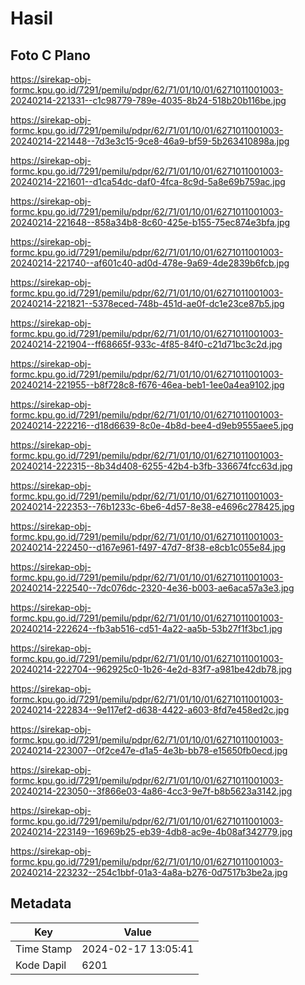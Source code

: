 # Hasil

## Foto C Plano

https://sirekap-obj-formc.kpu.go.id/7291/pemilu/pdpr/62/71/01/10/01/6271011001003-20240214-221331--c1c98779-789e-4035-8b24-518b20b116be.jpg

https://sirekap-obj-formc.kpu.go.id/7291/pemilu/pdpr/62/71/01/10/01/6271011001003-20240214-221448--7d3e3c15-9ce8-46a9-bf59-5b263410898a.jpg

https://sirekap-obj-formc.kpu.go.id/7291/pemilu/pdpr/62/71/01/10/01/6271011001003-20240214-221601--d1ca54dc-daf0-4fca-8c9d-5a8e69b759ac.jpg

https://sirekap-obj-formc.kpu.go.id/7291/pemilu/pdpr/62/71/01/10/01/6271011001003-20240214-221648--858a34b8-8c60-425e-b155-75ec874e3bfa.jpg

https://sirekap-obj-formc.kpu.go.id/7291/pemilu/pdpr/62/71/01/10/01/6271011001003-20240214-221740--af601c40-ad0d-478e-9a69-4de2839b6fcb.jpg

https://sirekap-obj-formc.kpu.go.id/7291/pemilu/pdpr/62/71/01/10/01/6271011001003-20240214-221821--5378eced-748b-451d-ae0f-dc1e23ce87b5.jpg

https://sirekap-obj-formc.kpu.go.id/7291/pemilu/pdpr/62/71/01/10/01/6271011001003-20240214-221904--ff68665f-933c-4f85-84f0-c21d71bc3c2d.jpg

https://sirekap-obj-formc.kpu.go.id/7291/pemilu/pdpr/62/71/01/10/01/6271011001003-20240214-221955--b8f728c8-f676-46ea-beb1-1ee0a4ea9102.jpg

https://sirekap-obj-formc.kpu.go.id/7291/pemilu/pdpr/62/71/01/10/01/6271011001003-20240214-222216--d18d6639-8c0e-4b8d-bee4-d9eb9555aee5.jpg

https://sirekap-obj-formc.kpu.go.id/7291/pemilu/pdpr/62/71/01/10/01/6271011001003-20240214-222315--8b34d408-6255-42b4-b3fb-336674fcc63d.jpg

https://sirekap-obj-formc.kpu.go.id/7291/pemilu/pdpr/62/71/01/10/01/6271011001003-20240214-222353--76b1233c-6be6-4d57-8e38-e4696c278425.jpg

https://sirekap-obj-formc.kpu.go.id/7291/pemilu/pdpr/62/71/01/10/01/6271011001003-20240214-222450--d167e961-f497-47d7-8f38-e8cb1c055e84.jpg

https://sirekap-obj-formc.kpu.go.id/7291/pemilu/pdpr/62/71/01/10/01/6271011001003-20240214-222540--7dc076dc-2320-4e36-b003-ae6aca57a3e3.jpg

https://sirekap-obj-formc.kpu.go.id/7291/pemilu/pdpr/62/71/01/10/01/6271011001003-20240214-222624--fb3ab516-cd51-4a22-aa5b-53b27f1f3bc1.jpg

https://sirekap-obj-formc.kpu.go.id/7291/pemilu/pdpr/62/71/01/10/01/6271011001003-20240214-222704--962925c0-1b26-4e2d-83f7-a981be42db78.jpg

https://sirekap-obj-formc.kpu.go.id/7291/pemilu/pdpr/62/71/01/10/01/6271011001003-20240214-222834--9e117ef2-d638-4422-a603-8fd7e458ed2c.jpg

https://sirekap-obj-formc.kpu.go.id/7291/pemilu/pdpr/62/71/01/10/01/6271011001003-20240214-223007--0f2ce47e-d1a5-4e3b-bb78-e15650fb0ecd.jpg

https://sirekap-obj-formc.kpu.go.id/7291/pemilu/pdpr/62/71/01/10/01/6271011001003-20240214-223050--3f866e03-4a86-4cc3-9e7f-b8b5623a3142.jpg

https://sirekap-obj-formc.kpu.go.id/7291/pemilu/pdpr/62/71/01/10/01/6271011001003-20240214-223149--16969b25-eb39-4db8-ac9e-4b08af342779.jpg

https://sirekap-obj-formc.kpu.go.id/7291/pemilu/pdpr/62/71/01/10/01/6271011001003-20240214-223232--254c1bbf-01a3-4a8a-b276-0d7517b3be2a.jpg


## Metadata

| Key        | Value               |
| ---------- | ------------------- |
| Time Stamp | 2024-02-17 13:05:41 |
| Kode Dapil | 6201                |



